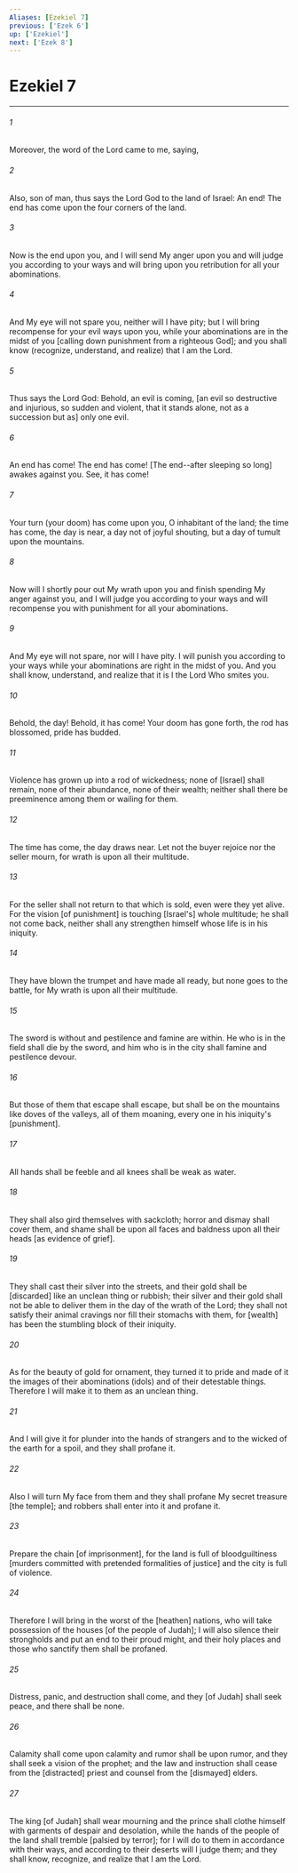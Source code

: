 ```yaml
---
Aliases: [Ezekiel 7]
previous: ['Ezek 6']
up: ['Ezekiel']
next: ['Ezek 8']
---
```

# Ezekiel 7

***














###### 1 






Moreover, the word of the Lord came to me, saying, 













###### 2 






Also, son of man, thus says the Lord God to the land of Israel: An end! The end has come upon the four corners of the land. 













###### 3 






Now is the end upon you, and I will send My anger upon you and will judge you according to your ways and will bring upon you retribution for all your abominations. 













###### 4 






And My eye will not spare you, neither will I have pity; but I will bring recompense for your evil ways upon you, while your abominations are in the midst of you [calling down punishment from a righteous God]; and you shall know (recognize, understand, and realize) that I am the Lord. 













###### 5 






Thus says the Lord God: Behold, an evil is coming, [an evil so destructive and injurious, so sudden and violent, that it stands alone, not as a succession but as] only one evil. 













###### 6 






An end has come! The end has come! [The end--after sleeping so long] awakes against you. See, it has come! 













###### 7 






Your turn (your doom) has come upon you, O inhabitant of the land; the time has come, the day is near, a day not of joyful shouting, but a day of tumult upon the mountains. 













###### 8 






Now will I shortly pour out My wrath upon you and finish spending My anger against you, and I will judge you according to your ways and will recompense you with punishment for all your abominations. 













###### 9 






And My eye will not spare, nor will I have pity. I will punish you according to your ways while your abominations are right in the midst of you. And you shall know, understand, and realize that it is I the Lord Who smites you. 













###### 10 






Behold, the day! Behold, it has come! Your doom has gone forth, the rod has blossomed, pride has budded. 













###### 11 






Violence has grown up into a rod of wickedness; none of [Israel] shall remain, none of their abundance, none of their wealth; neither shall there be preeminence among them or wailing for them. 













###### 12 






The time has come, the day draws near. Let not the buyer rejoice nor the seller mourn, for wrath is upon all their multitude. 













###### 13 






For the seller shall not return to that which is sold, even were they yet alive. For the vision [of punishment] is touching [Israel's] whole multitude; he shall not come back, neither shall any strengthen himself whose life is in his iniquity. 













###### 14 






They have blown the trumpet and have made all ready, but none goes to the battle, for My wrath is upon all their multitude. 













###### 15 






The sword is without and pestilence and famine are within. He who is in the field shall die by the sword, and him who is in the city shall famine and pestilence devour. 













###### 16 






But those of them that escape shall escape, but shall be on the mountains like doves of the valleys, all of them moaning, every one in his iniquity's [punishment]. 













###### 17 






All hands shall be feeble and all knees shall be weak as water. 













###### 18 






They shall also gird themselves with sackcloth; horror and dismay shall cover them, and shame shall be upon all faces and baldness upon all their heads [as evidence of grief]. 













###### 19 






They shall cast their silver into the streets, and their gold shall be [discarded] like an unclean thing or rubbish; their silver and their gold shall not be able to deliver them in the day of the wrath of the Lord; they shall not satisfy their animal cravings nor fill their stomachs with them, for [wealth] has been the stumbling block of their iniquity. 













###### 20 






As for the beauty of gold for ornament, they turned it to pride and made of it the images of their abominations (idols) and of their detestable things. Therefore I will make it to them as an unclean thing. 













###### 21 






And I will give it for plunder into the hands of strangers and to the wicked of the earth for a spoil, and they shall profane it. 













###### 22 






Also I will turn My face from them and they shall profane My secret treasure [the temple]; and robbers shall enter into it and profane it. 













###### 23 






Prepare the chain [of imprisonment], for the land is full of bloodguiltiness [murders committed with pretended formalities of justice] and the city is full of violence. 













###### 24 






Therefore I will bring in the worst of the [heathen] nations, who will take possession of the houses [of the people of Judah]; I will also silence their strongholds and put an end to their proud might, and their holy places and those who sanctify them shall be profaned. 













###### 25 






Distress, panic, and destruction shall come, and they [of Judah] shall seek peace, and there shall be none. 













###### 26 






Calamity shall come upon calamity and rumor shall be upon rumor, and they shall seek a vision of the prophet; and the law and instruction shall cease from the [distracted] priest and counsel from the [dismayed] elders. 













###### 27 






The king [of Judah] shall wear mourning and the prince shall clothe himself with garments of despair and desolation, while the hands of the people of the land shall tremble [palsied by terror]; for I will do to them in accordance with their ways, and according to their deserts will I judge them; and they shall know, recognize, and realize that I am the Lord.
